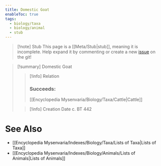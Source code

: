 ```yaml
---
title: Domestic Goat
enableToc: true
tags:
  - biology/taxa
  - biology/animal
  - stub
---
```


> [!note] Stub
> This page is a [[Meta/Stub|stub]], meaning it is incomplete. Help expand it by commenting or create a new [issue](https://github.com/RagtimeGal/quartz--encyclopedia-mysenvaria/issues/new/choose) on the git!


> [!summary] Domestic Goat
> > [!info] Relation
> > ### Succeeds:
> > [[Encyclopedia Mysenvaria/Biology/Taxa/Cattle|Cattle]]
>
> > [!info] Creation Date
> > c. BT 442



# See Also
- [[Encyclopedia Mysenvaria/Indexes/Biology/Taxa/Lists of Taxa|Lists of Taxa]]
- [[Encyclopedia Mysenvaria/Indexes/Biology/Animals/Lists of Animals|Lists of Animals]]
